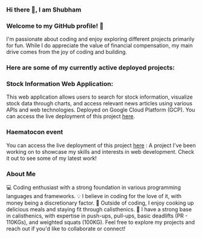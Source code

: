 ### Hi there 👋, I am Shubham

### Welcome to my GitHub profile! 👋
I'm passionate about coding and enjoy exploring different projects primarily for fun. While I do appreciate the value of financial compensation, my main drive comes from the joy of coding and building.

### Here are some of my currently active deployed projects:

### Stock Information Web Application: 
This web application allows users to search for stock information, visualize stock data through charts, and access relevant news articles using various APIs and web technologies. Deployed on Google Cloud Platform (GCP). You can access the live deployment of this project [here](https://shubh22022001.wm.r.appspot.com/).

### Haematocon event 
You can access the live deployment of this project [here](https://haematocon2023.com/) : 
A project I've been working on to showcase my skills and interests in web development. Check it out to see some of my latest work!

### About Me
💻 Coding enthusiast with a strong foundation in various programming languages and frameworks.
💡 I believe in coding for the love of it, with money being a discretionary factor.
🍳 Outside of coding, I enjoy cooking up delicious meals and staying fit through calisthenics.
💪 I have a strong base in calisthenics, with expertise in push-ups, pull-ups, basic deadlifts (PR - 110KGs), and weighted squats (100KG).
Feel free to explore my projects and reach out if you'd like to collaborate or connect!
